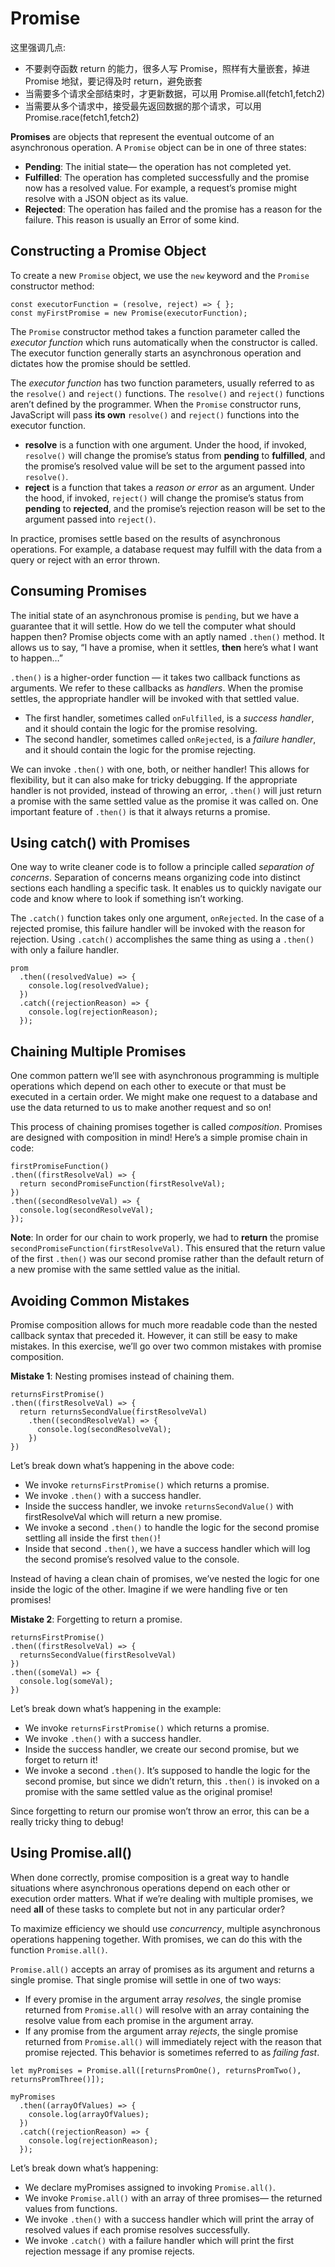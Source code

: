 # Promise
这里强调几点:
* 不要剥夺函数 return 的能力，很多人写 Promise，照样有大量嵌套，掉进 Promise 地狱，要记得及时 return，避免嵌套
* 当需要多个请求全部结束时，才更新数据，可以用 Promise.all(fetch1,fetch2)
* 当需要从多个请求中，接受最先返回数据的那个请求，可以用 Promise.race(fetch1,fetch2)

**Promises** are objects that represent the eventual outcome of an asynchronous operation. A `Promise` object can be in one of three states:

* **Pending**: The initial state— the operation has not completed yet.
* **Fulfilled**: The operation has completed successfully and the promise now has a resolved value. For example, a request’s promise might resolve with a JSON object as its value.
* **Rejected**: The operation has failed and the promise has a reason for the failure. This reason is usually an Error of some kind.

## Constructing a Promise Object
To create a new `Promise` object, we use the `new` keyword and the `Promise` constructor method:
```
const executorFunction = (resolve, reject) => { };
const myFirstPromise = new Promise(executorFunction);
```

The `Promise` constructor method takes a function parameter called the _executor function_ which runs automatically when the constructor is called. The executor function generally starts an asynchronous operation and dictates how the promise should be settled.

The _executor function_ has two function parameters, usually referred to as the `resolve()` and `reject()` functions. The `resolve()` and `reject()` functions aren’t defined by the programmer. When the `Promise` constructor runs, JavaScript will pass **its own** `resolve()` and `reject()` functions into the executor function.

* **resolve** is a function with one argument. Under the hood, if invoked, `resolve()` will change the promise’s status from **pending** to **fulfilled**, and the promise’s resolved value will be set to the argument passed into `resolve()`.
* **reject** is a function that takes a _reason or error_ as an argument. Under the hood, if invoked, `reject()` will change the promise’s status from **pending** to **rejected**, and the promise’s rejection reason will be set to the argument passed into `reject()`.

In practice, promises settle based on the results of asynchronous operations. For example, a database request may fulfill with the data from a query or reject with an error thrown.

## Consuming Promises
The initial state of an asynchronous promise is `pending`, but we have a guarantee that it will settle. How do we tell the computer what should happen then? Promise objects come with an aptly named `.then()` method. It allows us to say, “I have a promise, when it settles, **then** here’s what I want to happen…”

`.then()` is a higher-order function — it takes two callback functions as arguments. We refer to these callbacks as _handlers_. When the promise settles, the appropriate handler will be invoked with that settled value.

* The first handler, sometimes called `onFulfilled`, is a _success handler_, and it should contain the logic for the promise resolving.
* The second handler, sometimes called `onRejected`, is a _failure handler_, and it should contain the logic for the promise rejecting.

We can invoke `.then()` with one, both, or neither handler! This allows for flexibility, but it can also make for tricky debugging. If the appropriate handler is not provided, instead of throwing an error, `.then()` will just return a promise with the same settled value as the promise it was called on. One important feature of `.then()` is that it always returns a promise. 

## Using catch() with Promises
One way to write cleaner code is to follow a principle called _separation of concerns_. Separation of concerns means organizing code into distinct sections each handling a specific task. It enables us to quickly navigate our code and know where to look if something isn’t working.

The `.catch()` function takes only one argument, `onRejected`. In the case of a rejected promise, this failure handler will be invoked with the reason for rejection. Using `.catch()` accomplishes the same thing as using a `.then()` with only a failure handler.
```
prom
  .then((resolvedValue) => {
    console.log(resolvedValue);
  })
  .catch((rejectionReason) => {
    console.log(rejectionReason);
  });
```
  
 ## Chaining Multiple Promises
One common pattern we’ll see with asynchronous programming is multiple operations which depend on each other to execute or that must be executed in a certain order. We might make one request to a database and use the data returned to us to make another request and so on!

This process of chaining promises together is called _composition_. Promises are designed with composition in mind! Here’s a simple promise chain in code:
```
firstPromiseFunction()
.then((firstResolveVal) => {
  return secondPromiseFunction(firstResolveVal);
})
.then((secondResolveVal) => {
  console.log(secondResolveVal);
});
```

**Note**: In order for our chain to work properly, we had to **return** the promise `secondPromiseFunction(firstResolveVal)`. This ensured that the return value of the first `.then()` was our second promise rather than the default return of a new promise with the same settled value as the initial.

## Avoiding Common Mistakes
Promise composition allows for much more readable code than the nested callback syntax that preceded it. However, it can still be easy to make mistakes. In this exercise, we’ll go over two common mistakes with promise composition.

**Mistake 1**: Nesting promises instead of chaining them.
```
returnsFirstPromise()
.then((firstResolveVal) => {
  return returnsSecondValue(firstResolveVal)
    .then((secondResolveVal) => {
      console.log(secondResolveVal);
    })
})
```
Let’s break down what’s happening in the above code:

* We invoke `returnsFirstPromise()` which returns a promise.
* We invoke `.then()` with a success handler.
* Inside the success handler, we invoke `returnsSecondValue()` with firstResolveVal which will return a new promise.
* We invoke a second `.then()` to handle the logic for the second promise settling all inside the first `then()`!
* Inside that second `.then()`, we have a success handler which will log the second promise’s resolved value to the console.

Instead of having a clean chain of promises, we’ve nested the logic for one inside the logic of the other. Imagine if we were handling five or ten promises!

**Mistake 2**: Forgetting to return a promise.
```
returnsFirstPromise()
.then((firstResolveVal) => {
  returnsSecondValue(firstResolveVal)
})
.then((someVal) => {
  console.log(someVal);
})
```
Let’s break down what’s happening in the example:

* We invoke `returnsFirstPromise()` which returns a promise.
* We invoke `.then()` with a success handler.
* Inside the success handler, we create our second promise, but we forget to return it!
* We invoke a second `.then()`. It’s supposed to handle the logic for the second promise, but since we didn’t return, this `.then()` is invoked on a promise with the same settled value as the original promise!

Since forgetting to return our promise won’t throw an error, this can be a really tricky thing to debug!

## Using Promise.all()
When done correctly, promise composition is a great way to handle situations where asynchronous operations depend on each other or execution order matters. What if we’re dealing with multiple promises, we need **all** of these tasks to complete but not in any particular order? 

To maximize efficiency we should use _concurrency_, multiple asynchronous operations happening together. With promises, we can do this with the function `Promise.all()`.

`Promise.all()` accepts an array of promises as its argument and returns a single promise. That single promise will settle in one of two ways:

* If every promise in the argument array _resolves_, the single promise returned from `Promise.all()` will resolve with an array containing the resolve value from each promise in the argument array.
* If any promise from the argument array _rejects_, the single promise returned from `Promise.all()` will immediately reject with the reason that promise rejected. This behavior is sometimes referred to as _failing fast_.

```
let myPromises = Promise.all([returnsPromOne(), returnsPromTwo(), returnsPromThree()]);

myPromises
  .then((arrayOfValues) => {
    console.log(arrayOfValues);
  })
  .catch((rejectionReason) => {
    console.log(rejectionReason);
  });
```
Let’s break down what’s happening:

* We declare myPromises assigned to invoking `Promise.all()`.
* We invoke `Promise.all()` with an array of three promises— the returned values from functions.
* We invoke `.then()` with a success handler which will print the array of resolved values if each promise resolves successfully.
* We invoke `.catch()` with a failure handler which will print the first rejection message if any promise rejects.

 
  
  
  
  
  
  






